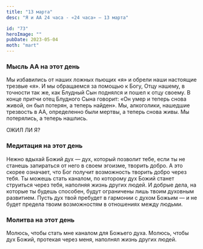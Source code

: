 ```yaml
---
title: "13 марта"
desc: "Я и АА 24 часа - «24 часа» — 13 марта"

id: "73"
heroImage: ""
pubDate: 2023-05-04
moth: "mart"
---
```


### Мысль АА на этот день

Мы избавились от наших ложных пьющих «я» и обрели наши настоящие трезвые «я».
И мы обращаемся за помощью к Богу, Отцу нашему, в точности так же, как Блудный
Сын поднялся и пошел к отцу своему. В конце притчи отец Блудного Сына говорит:
«Он умер и теперь снова живой, он был потерян, а теперь найден». Мы,
алкоголики, нашедшие трезвость в АА, определенно были мертвы, а теперь снова
живы. Мы потерялись, а теперь нашлись.

ОЖИЛ ЛИ Я?

### Медитация на этот день

Нежно вдыхай Божий дух — дух, который позволит тебе, если ты не станешь
запираться от него в своем эгоизме, творить добро. А это скорее означает, что
Бог получит возможность творить добро через тебя. Ты можешь стать каналом, по
которому дух Божий станет струиться через тебя, наполняя жизнь других людей. И
добрые дела, на которые ты будешь способен, будут ограничены лишь твоим
духовным развитием. Пусть дух твой пребудет в гармонии с духом Божьим — и не
будет предела твоим возможностям в отношениях между людьми.

### Молитва на этот день

Молюсь, чтобы стать мне каналом для Божьего духа. Молюсь, чтобы дух Божий,
протекая через меня, наполнял жизнь других людей.

